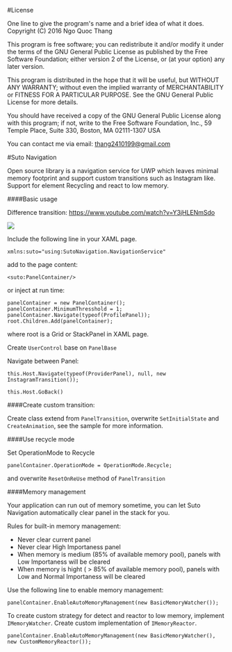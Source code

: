 #License

One line to give the program's name and a brief idea of what it does.
Copyright (C) 2016 Ngo Quoc Thang

This program is free software; you can redistribute it and/or modify it under the terms of the GNU General Public License as published by the Free Software Foundation; either version 2 of the License, or (at your option) any later version.

This program is distributed in the hope that it will be useful, but WITHOUT ANY WARRANTY; without even the implied warranty of MERCHANTABILITY or FITNESS FOR A PARTICULAR PURPOSE. See the GNU General Public License for more details.

You should have received a copy of the GNU General Public License along with this program; if not, write to the Free Software Foundation, Inc., 59 Temple Place, Suite 330, Boston, MA 02111-1307 USA

You can contact me via email: thang2410199@gmail.com


#Suto Navigation

Open source library is a navigation service for UWP which leaves minimal memory footprint and support custom transitions such as Instagram like. Support for element Recycling and react to low memory.

####Basic usage

Difference transition: https://www.youtube.com/watch?v=Y3jHLENmSdo

![](https://media.giphy.com/media/yhcpSeCJHDhTi/giphy.gif)

Include the following line in your XAML page.

`xmlns:suto="using:SutoNavigation.NavigationService"`

add to the page content:

`<suto:PanelContainer/>`

or inject at run time:

    panelContainer = new PanelContainer();
    panelContainer.MinimumThresshold = 1;
    panelContainer.Navigate(typeof(ProfilePanel));
    root.Children.Add(panelContainer);

where root is a Grid or StackPanel in XAML page.

Create `UserControl` base on `PanelBase`

Navigate between Panel:

`this.Host.Navigate(typeof(ProviderPanel), null, new InstagramTransition());`

`this.Host.GoBack()`

####Create custom transition:

Create class extend from `PanelTransition`, overwrite `SetInitialState` and `CreateAnimation`, see the sample for more information.

####Use recycle mode

Set OperationMode to Recycle

`panelContainer.OperationMode = OperationMode.Recycle;`

and overwrite `ResetOnReUse` method of `PanelTransition`

####Memory management

Your application can run out of memory sometime, you can let Suto Navigation automatically clear panel in the stack for you.

Rules for built-in memory management:

- Never clear current panel
- Never clear High Importaness panel
- When memory is medium (85% of available memory pool), panels with Low Importaness will be cleared
- When memory is hight ( > 85% of available memory pool), panels with Low and Normal Importaness will be cleared

Use the following line to enable memory management:

`panelContainer.EnableAutoMemoryManagement(new BasicMemoryWatcher());`

To create custom strategy for detect and reactor to low memory, implement `IMemoryWatcher`. Create custom implementation of `IMemoryReactor`.

`panelContainer.EnableAutoMemoryManagement(new BasicMemoryWatcher(), new CustomMemoryReactor());`
